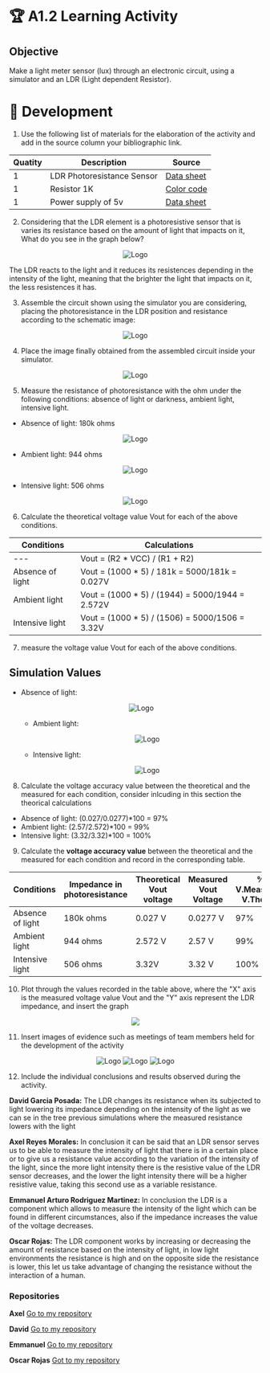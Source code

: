 # :trophy: A1.2 Learning Activity

## Objective
Make a light meter sensor (lux) through an electronic circuit, using a simulator and an LDR (Light dependent Resistor).

# :pencil: Development

1. Use the following list of materials for the elaboration of the activity and add in the source column your bibliographic link.

Quatity | Description | Source |
---|---|---|
1 | LDR Photoresistance Sensor |[Data sheet](https://www.kth.se/social/files/54ef17dbf27654753f437c56/GL5537.pdf)
1 | Resistor 1K |[Color code](https://somanytech.com/1k-resistor-color-code/)
1 | Power supply of 5v | [Data sheet](http://www.bolanosdj.com.ar/MOVIL/ARDUINO2/FuenteProtoboard.pdf)

2. Considering that the LDR element is a photoresistive sensor that is varies its resistance based on the amount of light that impacts on it, What do you see in the graph below?

<p align="center"> 
    <img alt="Logo" src="https://github.com/EmmanuelARodriguez/Markdown/blob/main/Imagenes/A1_2_1.png" >    
</p>

The LDR reacts to the light and it reduces its resistences depending in the intensity of the light, meaning that the brighter the light that impacts on it, the less resistences it has.

3. Assemble the circuit shown using the simulator you are considering, placing the photoresistance in the LDR position and resistance according to the schematic image:

<p align="center"> 
    <img alt="Logo" src="https://github.com/EmmanuelARodriguez/Markdown/blob/main/Imagenes/A1_2_2.png"  >    
</p>

4. Place the image finally obtained from the assembled circuit inside your simulator.

<p align="center"> 
    <img alt="Logo" src="https://github.com/EmmanuelARodriguez/Markdown/blob/main/Imagenes/A1_2_3.png"  >    
</p>

5. Measure the resistance of photoresistance with the ohm under the following conditions: absence of light or darkness, ambient light, intensive light.

- Absence of light: 180k ohms
<p align="center"> 
    <img alt="Logo" src="https://github.com/EmmanuelARodriguez/Markdown/blob/main/Imagenes/A1_2_4.png" >    
</p>

- Ambient light: 944 ohms
<p align="center"> 
    <img alt="Logo" src="https://github.com/EmmanuelARodriguez/Markdown/blob/main/Imagenes/A1_2_5.png" >    
</p>

- Intensive light: 506 ohms
<p align="center"> 
    <img alt="Logo" src="https://github.com/EmmanuelARodriguez/Markdown/blob/main/Imagenes/A1_2_6.png" >    
</p>

6. Calculate the theoretical voltage value Vout for each of the above conditions.

Conditions | Calculations|
--|--|
 --- |Vout = (R2 * VCC) / (R1 + R2)|
Absence of light| Vout = (1000 * 5) / 181k = 5000/181k = 0.027V
Ambient light| Vout = (1000 * 5) / (1944) = 5000/1944 = 2.572V
Intensive light|Vout = (1000 * 5) / (1506) = 5000/1506 = 3.32V

7. measure the voltage value Vout for each of the above conditions.

## Simulation Values
- Absence of light:
        <p align="center"> 
        <img alt="Logo" src="https://github.com/EmmanuelARodriguez/Markdown/blob/main/Imagenes/A1_2_7.png" >    
        </p>
   - Ambient light:
        <p align="center"> 
        <img alt="Logo" src="https://github.com/EmmanuelARodriguez/Markdown/blob/main/Imagenes/A1_2_8.png" >    
        </p>
   - Intensive light:
        <p align="center"> 
        <img alt="Logo" src="https://github.com/EmmanuelARodriguez/Markdown/blob/main/Imagenes/A1_2_9.png" >    
        </p>

8. Calculate the voltage accuracy value between the theoretical and the measured for each condition, consider inlcuding in this section the theorical calculations

- Absence of light:
 (0.027/0.0277)*100 = 97%
- Ambient light:
(2.57/2.572)*100 = 99%
- Intensive light:
 (3.32/3.32)*100 = 100%


9. Calculate the **voltage accuracy value** between the theoretical and the measured for each condition and record in the corresponding table.

Conditions | Impedance in photoresistance|Theoretical Vout voltage| Measured Vout Voltage| % V.Measured/ V.Theoric
---|---|---|---|---|
Absence of light|180k ohms|0.027 V| 0.0277 V|97%
Ambient light|944 ohms|2.572 V| 2.57 V|99%
Intensive light|506 ohms|3.32V| 3.32 V|100%



10. Plot through the values recorded in the table above, where the "X" axis is the measured voltage value Vout and the "Y" axis represent the LDR impedance, and insert the graph

<div align="center">
<img src="https://github.com/EmmanuelARodriguez/Markdown/blob/main/Imagenes/A1_2_grafica.png">
</div>

11. Insert images of evidence such as meetings of team members held for the development of the activity

<p align="center"> 
    <img alt="Logo" src="https://github.com/EmmanuelARodriguez/Markdown/blob/main/Imagenes/A1_2_10.png"> 
    <img alt="Logo" src="https://github.com/EmmanuelARodriguez/Markdown/blob/main/Imagenes/1_2_11.JPG" > 
    <img alt="Logo" src="https://github.com/EmmanuelARodriguez/Markdown/blob/main/Imagenes/A1_2_12.png" >    
</p>


12.  Include the individual conclusions and results observed during the activity.
 
 **David Garcia Posada:** The LDR changes its resistance when its subjected to light lowering its impedance depending on the intensity of the light as we can se in the tree previous simulations where the measured resistance lowers with the light
 
 **Axel Reyes Morales:** In conclusion it can be said that an LDR sensor serves us to be able to measure the intensity of light that there is in a certain place or to give us a resistance value according to the variation of the intensity of the light, since the more light intensity there is the resistive value of the LDR sensor decreases, and the lower the light intensity there will be a higher resistive value, taking this second use as a variable resistance.
 
 **Emmanuel Arturo Rodriguez Martinez:** In conclusion the LDR is a component which allows to measure the intensity of the light which can be found in different circumstances, also if the impedance increases the value of the voltage decreases.

 **Oscar Rojas:** The LDR component works by increasing or decreasing the amount of resistance based on the intensity of light, in low light environments the resistance is high and on the opposite side the resistance is lower, this let us take advantage of changing the resistance without the interaction of a human.


### Repositories

**Axel** [Go to my repository](https://github.com/AxelReyesMorales/Sistemas-Programables/blob/main/ReadMe.md)

**David** [Go to my repository](https://github.com/DavidGarciaPoada/Sis.Programables-David-G.P)

**Emmanuel** [Go to my repository](https://github.com/EmmanuelARodriguez/Markdown/tree/main)

**Oscar Rojas** [Got to my repository](https://github.com/oscarrojas18/SistemasProgramables)


